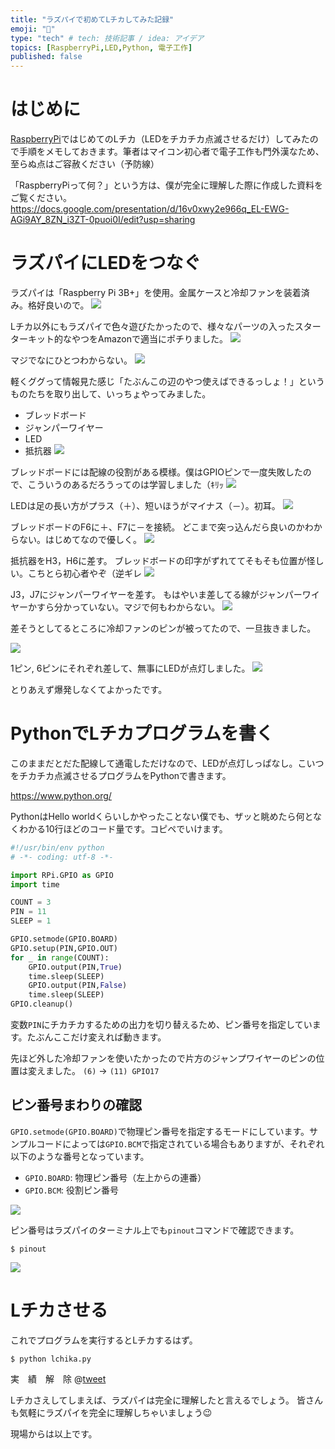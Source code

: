 ```yaml
---
title: "ラズパイで初めてLチカしてみた記録"
emoji: "🍓"
type: "tech" # tech: 技術記事 / idea: アイデア
topics: [RaspberryPi,LED,Python, 電子工作]
published: false
---
```


# はじめに
[RaspberryPi](https://www.raspberrypi.org/)ではじめてのLチカ（LEDをチカチカ点滅させるだけ）してみたので手順をメモしておきます。筆者はマイコン初心者で電子工作も門外漢なため、至らぬ点はご容赦ください（予防線）

「RaspberryPiって何？」という方は、僕が完全に理解した際に作成した資料をご覧ください。
https://docs.google.com/presentation/d/16v0xwy2e966q_EL-EWG-AGi9AY_8ZN_i3ZT-0puoi0I/edit?usp=sharing

# ラズパイにLEDをつなぐ

ラズパイは「Raspberry Pi 3B+」を使用。金属ケースと冷却ファンを装着済み。格好良いので。
![](https://storage.googleapis.com/zenn-user-upload/6flz8qcdau6ojsblsg756hn8iyv3)

Lチカ以外にもラズパイで色々遊びたかったので、様々なパーツの入ったスターターキット的なやつをAmazonで適当にポチりました。
![](https://storage.googleapis.com/zenn-user-upload/v2u076cko55rz0qrhallf9ydo5wb)

マジでなにひとつわからない。
![](https://storage.googleapis.com/zenn-user-upload/d9u42l6kbxitaelcn6gc2qviw2x6)

軽くググって情報見た感じ「たぶんこの辺のやつ使えばできるっしょ！」というものたちを取り出して、いっちょやってみました。
- ブレッドボード
- ジャンパーワイヤー
- LED
- 抵抗器
![](https://storage.googleapis.com/zenn-user-upload/53qlwt3iljxof7f7xan967o1aqm9)

ブレッドボードには配線の役割がある模様。僕はGPIOピンで一度失敗したので、こういうのあるだろうってのは学習しました（ｷﾘｯ
![](https://storage.googleapis.com/zenn-user-upload/t7ogkh1lmfk7meypl2zg7lzqb7ev)

LEDは足の長い方がプラス（＋）、短いほうがマイナス（－）。初耳。
![](https://storage.googleapis.com/zenn-user-upload/lglblxmzq8pxcrey0bssram334hw)

ブレッドボードのF6に＋、F7に－を接続。
どこまで突っ込んだら良いのかわからない。はじめてなので優しく。
![](https://storage.googleapis.com/zenn-user-upload/jfqiz6os1p6i5mmymxdnyk5hn4ko)

抵抗器をH3，H6に差す。
ブレッドボードの印字がずれててそもそも位置が怪しい。こちとら初心者やぞ（逆ギレ
![](https://storage.googleapis.com/zenn-user-upload/2v29wdwl0tow2gfesei0warb5m6v)

J3，J7にジャンパーワイヤーを差す。
もはやいま差してる線がジャンパーワイヤーかすら分かっていない。マジで何もわからない。
![](https://storage.googleapis.com/zenn-user-upload/rw4suf9ucs1vjdhxxgdk51ze4yoe)

差そうとしてるところに冷却ファンのピンが被ってたので、一旦抜きました。

![](https://storage.googleapis.com/zenn-user-upload/pnnq43z3kzs3nw4zxm7rqdasx2nl)

1ピン, 6ピンにそれぞれ差して、無事にLEDが点灯しました。
![](https://storage.googleapis.com/zenn-user-upload/7v72uwwak85mzu9v7y2x7y1tsn4y)

とりあえず爆発しなくてよかったです。

# PythonでLチカプログラムを書く
このままだとだた配線して通電しただけなので、LEDが点灯しっぱなし。こいつをチカチカ点滅させるプログラムをPythonで書きます。

https://www.python.org/

PythonはHello worldくらいしかやったことない僕でも、ザッと眺めたら何となくわかる10行ほどのコード量です。コピペでいけます。

```py:lchika.py
#!/usr/bin/env python
# -*- coding: utf-8 -*-

import RPi.GPIO as GPIO
import time

COUNT = 3
PIN = 11
SLEEP = 1

GPIO.setmode(GPIO.BOARD)
GPIO.setup(PIN,GPIO.OUT)
for _ in range(COUNT):
    GPIO.output(PIN,True)
    time.sleep(SLEEP)
    GPIO.output(PIN,False)
    time.sleep(SLEEP)
GPIO.cleanup()
```
変数`PIN`にチカチカするための出力を切り替えるため、ピン番号を指定しています。たぶんここだけ変えれば動きます。

先ほど外した冷却ファンを使いたかったので片方のジャンプワイヤーのピンの位置は変えました。
`(6)` -> `(11) GPIO17`

## ピン番号まわりの確認
`GPIO.setmode(GPIO.BOARD)`で物理ピン番号を指定するモードにしています。サンプルコードによっては`GPIO.BCM`で指定されている場合もありますが、それぞれ以下のような番号となっています。

- `GPIO.BOARD`: 物理ピン番号（左上からの連番）
- `GPIO.BCM`: 役割ピン番号

![](https://i.stack.imgur.com/KTiaj.png)

ピン番号はラズパイのターミナル上でも`pinout`コマンドで確認できます。
```shell
$ pinout
```
![](https://www.raspberrypi-spy.co.uk/wp-content/uploads/2012/09/pi_3_b_plus_pinout_screenshot.png)

# Lチカさせる
これでプログラムを実行するとLチカするはず。

```shell
$ python lchika.py
```

実　績　解　除
@[tweet](https://twitter.com/unsoluble_sugar/status/1330804675830943748)

Lチカさえしてしまえば、ラズパイは完全に理解したと言えるでしょう。
皆さんも気軽にラズパイを完全に理解しちゃいましょう😉

現場からは以上です。